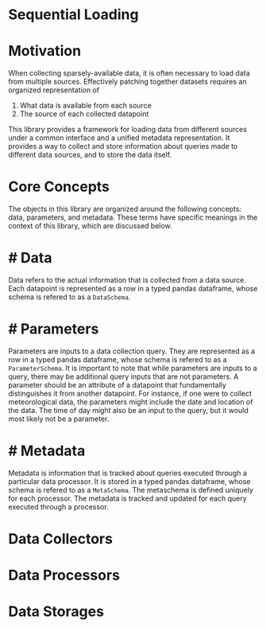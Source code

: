 # Sequential Loading

# Motivation
When collecting sparsely-available data, it is often necessary to load data from multiple sources. Effectively patching together datasets requires an organized representation of 

1. What data is available from each source
2. The source of each collected datapoint

This library provides a framework for loading data from different sources under a common interface and a unified metadata representation. It provides a way to collect and store information about queries made to different data sources, and to store the data itself.

# Core Concepts

The objects in this library are organized around the following concepts: data, parameters, and metadata. These terms have specific meanings in the context of this library, which are discussed below.

# # Data

Data refers to the actual information that is collected from a data source. Each datapoint is represented as a row in a typed pandas dataframe, whose schema is refered to as a `DataSchema`.

# # Parameters

Parameters are inputs to a data collection query. They are represented as a row in a typed pandas dataframe, whose schema is refered to as a `ParameterSchema`. It is important to note that while parameters are inputs to a query, there may be additional query inputs that are not parameters. A parameter should be an attribute of a datapoint that fundamentally distinguishes it from another datapoint. For instance, if one were to collect meteorological data, the parameters might include the date and location of the data. The time of day might also be an input to the query, but it would most likely not be a parameter.

# # Metadata

Metadata is information that is tracked about queries executed through a particular data processor. It is stored in a typed pandas dataframe, whose schema is refered to as a `MetaSchema`. The metaschema is defined uniquely for each processor. The metadata is tracked and updated for each query executed through a processor. 

# Data Collectors

# Data Processors

# Data Storages